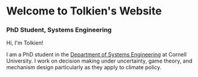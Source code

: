 # Welcome to Tolkien's Website
### PhD Student, Systems Engineering
Hi, I'm Tolkien! 

I am a PhD student in the [Department of Systems Engineering](https://www.engineering.cornell.edu/sys/) at Cornell University. I work on decision making under uncertainty, game theory, and mechanism design particularly as they apply to climate policy. 
